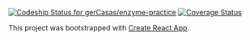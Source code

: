 [ ![Codeship Status for gerCasas/enzyme-practice](https://app.codeship.com/projects/788e2650-821c-0136-cedf-2ea58c58ff3c/status?branch=master)](https://app.codeship.com/projects/301858) [![Coverage Status](https://coveralls.io/repos/github/gerCasas/enzyme-practice/badge.svg?branch=master)](https://coveralls.io/github/gerCasas/enzyme-practice?branch=master)

This project was bootstrapped with [Create React App](https://github.com/facebookincubator/create-react-app).

